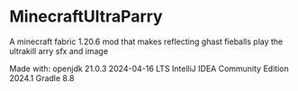 # MinecraftUltraParry
A minecraft fabric 1.20.6 mod that makes reflecting ghast fieballs play the ultrakill arry sfx and image

Made with:
openjdk 21.0.3 2024-04-16 LTS
IntelliJ IDEA Community Edition 2024.1
Gradle 8.8
